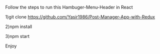 

Follow the steps to run this Hambuger-Menu-Header in React

1)git clone https://github.com/Yasir1986/Post-Manager-App-with-Redux

2)npm install

3)npm start

Enjoy
